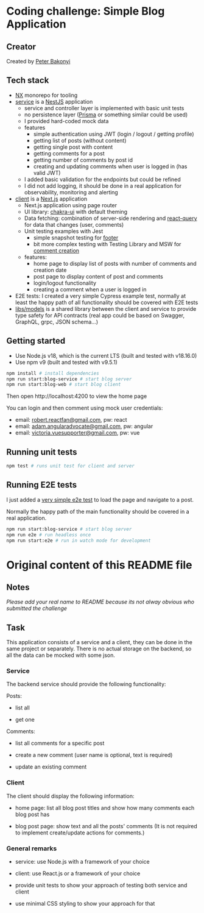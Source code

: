 # Coding challenge: Simple Blog Application

## Creator

Created by [Peter Bakonyi](https://github.com/peterbakonyi05)

## Tech stack

- [NX](https://nx.dev/) monorepo for tooling
- [service](./apps/blog-service/src/main.ts) is a [NestJS](https://nestjs.com/) application
  - service and controller layer is implemented with basic unit tests
  - no persistence layer ([Prisma](https://www.prisma.io/) or something similar could be used)
  - I provided hard-coded mock data
  - features
    - simple authentication using JWT (login / logout / getting profile)
    - getting list of posts (without content)
    - getting single post with content
    - getting comments for a post
    - getting number of comments by post id 
    - creating and updating comments when user is logged in (has valid JWT)
  - I added basic validation for the endpoints but could be refined
  - I did not add logging, it should be done in a real application for observability, monitoring and alerting
- [client](./apps//blog-web/pages/_app.tsx) is a [Next.js](https://nextjs.org/) application
  - Next.js application using page router
  - UI library: [chakra-ui](https://chakra-ui.com/) with default theming
  - Data fetching: combination of server-side rendering and [react-query](https://tanstack.com/query/v3/docs/react/overview) for data that changes (user, comments)
  - Unit testing examples with Jest
    - simple snapshot testing for [footer](./apps/blog-web/components/footer.spec.tsx)
    - bit more complex testing with Testing Library and MSW for [comment creation](./apps/blog-web/components/create-comment.spec.tsx)
  - features:
    - home page to display list of posts with number of comments and creation date
    - post page to display content of post and comments
    - login/logout functionality
    - creating a comment when a user is logged in
- E2E tests: I created a very simple Cypress example test, normally at least the happy path of all functionality should be covered with E2E tests
- [libs/models](./libs/models/src/index.ts) is a shared library between the client and service to provide type safety for API contracts (real app could be based on Swagger, GraphQL, grpc, JSON schema...)

## Getting started

- Use Node.js v18, which is the current LTS (built and tested with v18.16.0)
- Use npm v9 (built and tested with v9.5.1)

```sh
npm install # install dependencies
npm run start:blog-service # start blog server
npm run start:blog-web # start blog client

```

Then open http://localhost:4200 to view the home page

You can login and then comment using mock user credentials:

- email: robert.reactfan@gmail.com, pw: react
- email: adam.angularadvocate@gmail.com, pw: angular
- email: victoria.vuesupporter@gmail.com, pw: vue

## Running unit tests

```sh
npm test # runs unit test for client and server
```

## Running E2E tests

I just added a [very simple e2e test](./apps/blog-web-e2e/src/e2e/app.cy.ts) to load the page and navigate to a post.

Normally the happy path of the main functionality should be covered in a real application.

```sh
npm run start:blog-service # start blog server
npm run e2e # run headless once
npm run start:e2e # run in watch mode for development
```

# Original content of this README file

## Notes

_Please add your real name to README because its not alway obvious who submitted the challenge_

## Task

This application consists of a service and a client, they can be done in the same project or separately. There is no actual storage on the backend, so all the data can be mocked with some json.

### Service

The backend service should provide the following functionality:

Posts:

- list all

- get one

Comments:

- list all comments for a specific post

- create a new comment (user name is optional, text is required)

- update an existing comment

### Client

The client should display the following information:

- home page: list all blog post titles and show how many comments each blog post has

- blog post page: show text and all the posts' comments (It is not required to implement create/update actions for comments.)

### General remarks

- service: use Node.js with a framework of your choice

- client: use React.js or a framework of your choice

- provide unit tests to show your approach of testing both service and client

- use minimal CSS styling to show your approach for that
